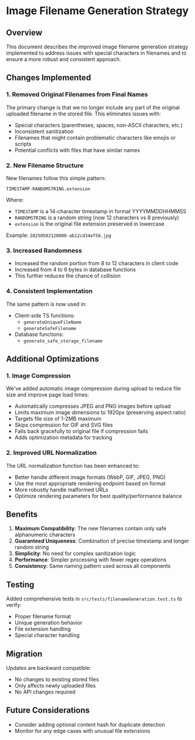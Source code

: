 # Image Filename Generation Strategy

## Overview

This document describes the improved image filename generation strategy implemented to address issues with special characters in filenames and to ensure a more robust and consistent approach.

## Changes Implemented

### 1. Removed Original Filenames from Final Names

The primary change is that we no longer include any part of the original uploaded filename in the stored file. This eliminates issues with:
- Special characters (parentheses, spaces, non-ASCII characters, etc.)
- Inconsistent sanitization 
- Filenames that might contain problematic characters like emojis or scripts
- Potential conflicts with files that have similar names

### 2. New Filename Structure

New filenames follow this simple pattern:
```
TIMESTAMP-RANDOMSTRING.extension
```

Where:
- `TIMESTAMP` is a 14-character timestamp in format YYYYMMDDHHMMSS
- `RANDOMSTRING` is a random string (now 12 characters vs 8 previously)
- `extension` is the original file extension preserved in lowercase

Example: `20250502120000-ab12cd34ef56.jpg`

### 3. Increased Randomness

- Increased the random portion from 8 to 12 characters in client code
- Increased from 4 to 6 bytes in database functions
- This further reduces the chance of collision

### 4. Consistent Implementation

The same pattern is now used in:
- Client-side TS functions:
  - `generateUniqueFileName`
  - `generateSafeFilename`
- Database functions:
  - `generate_safe_storage_filename`

## Additional Optimizations

### 1. Image Compression

We've added automatic image compression during upload to reduce file size and improve page load times:

- Automatically compresses JPEG and PNG images before upload
- Limits maximum image dimensions to 1920px (preserving aspect ratio)
- Targets file size of 1-2MB maximum
- Skips compression for GIF and SVG files
- Falls back gracefully to original file if compression fails
- Adds optimization metadata for tracking

### 2. Improved URL Normalization

The URL normalization function has been enhanced to:

- Better handle different image formats (WebP, GIF, JPEG, PNG)
- Use the most appropriate rendering endpoint based on format
- More robustly handle malformed URLs
- Optimize rendering parameters for best quality/performance balance

## Benefits

1. **Maximum Compatibility**: The new filenames contain only safe alphanumeric characters
2. **Guaranteed Uniqueness**: Combination of precise timestamp and longer random string
3. **Simplicity**: No need for complex sanitization logic  
4. **Performance**: Simpler processing with fewer regex operations
5. **Consistency**: Same naming pattern used across all components

## Testing

Added comprehensive tests in `src/tests/filenameGeneration.test.ts` to verify:
- Proper filename format
- Unique generation behavior 
- File extension handling
- Special character handling

## Migration

Updates are backward compatible:
- No changes to existing stored files
- Only affects newly uploaded files
- No API changes required

## Future Considerations

- Consider adding optional content hash for duplicate detection
- Monitor for any edge cases with unusual file extensions 